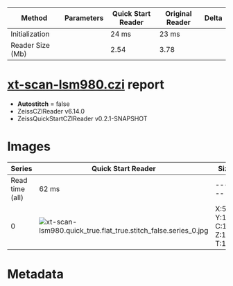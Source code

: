 |  Method            | Parameters       | Quick Start Reader | Original Reader | Delta  |
| -------------------|------------------|--------------------|-----------------|------- |
| Initialization     |                  |24 ms|23 ms|        |
| Reader Size (Mb)     |                  |2.54|3.78|        |
# [xt-scan-lsm980.czi](https://zenodo.org/record/8303129/files/xt-scan-lsm980.czi) report
 - **Autostitch** = false
 - ZeissCZIReader v6.14.0
 - ZeissQuickStartCZIReader v0.2.1-SNAPSHOT

# Images 

| Series            | Quick Start Reader | Size | Original Reader | Size | #Diffs |
|-------------------|--------------------|------|-----------------|------|--------|
| Read time (all)   |62 ms|------|54 ms|------|--------|
|0|![xt-scan-lsm980.quick_true.flat_true.stitch_false.series_0.jpg](xt-scan-lsm980/xt-scan-lsm980.quick_true.flat_true.stitch_false.series_0.jpg)|X:512<br>Y:1<br>C:1<br>Z:1<br>T:150|![xt-scan-lsm980.quick_false.flat_true.stitch_false.series_0.jpg](xt-scan-lsm980/xt-scan-lsm980.quick_false.flat_true.stitch_false.series_0.jpg)|X:512<br>Y:1<br>C:1<br>Z:1<br>T:150|0|

# Metadata

